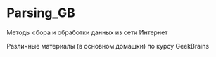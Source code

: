 # Parsing_GB
Методы сбора и обработки данных из сети Интернет


Различные материалы (в основном домашки) по курсу GeekBrains
